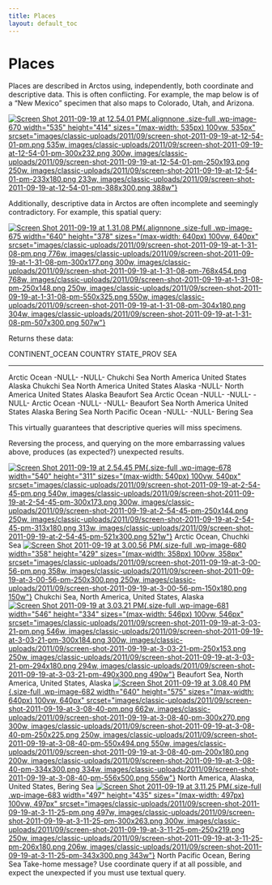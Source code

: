 ```yaml
---
title: Places
layout: default_toc
---
```


# Places

<div class="entry-content">

Places are described in Arctos using, independently, both coordinate and
descriptive data. This is often conflicting. For example, the map below
is of a “New Mexico” specimen that also maps to Colorado, Utah, and
Arizona.

[![](images/classic-uploads/2011/09/screen-shot-2011-09-19-at-12-54-01-pm.png "Screen Shot 2011-09-19 at 12.54.01 PM"){.alignnone
.size-full .wp-image-670 width="535" height="414"
sizes="(max-width: 535px) 100vw, 535px"
srcset="images/classic-uploads/2011/09/screen-shot-2011-09-19-at-12-54-01-pm.png 535w, images/classic-uploads/2011/09/screen-shot-2011-09-19-at-12-54-01-pm-300x232.png 300w, images/classic-uploads/2011/09/screen-shot-2011-09-19-at-12-54-01-pm-250x193.png 250w, images/classic-uploads/2011/09/screen-shot-2011-09-19-at-12-54-01-pm-233x180.png 233w, images/classic-uploads/2011/09/screen-shot-2011-09-19-at-12-54-01-pm-388x300.png 388w"}](images/classic-uploads/2011/09/screen-shot-2011-09-19-at-12-54-01-pm.png)

Additionally, descriptive data in Arctos are often incomplete and
seemingly contradictory. For example, this spatial query:

[![](images/classic-uploads/2011/09/screen-shot-2011-09-19-at-1-31-08-pm.png "Screen Shot 2011-09-19 at 1.31.08 PM"){.alignnone
.size-full .wp-image-675 width="640" height="378"
sizes="(max-width: 640px) 100vw, 640px"
srcset="images/classic-uploads/2011/09/screen-shot-2011-09-19-at-1-31-08-pm.png 776w, images/classic-uploads/2011/09/screen-shot-2011-09-19-at-1-31-08-pm-300x177.png 300w, images/classic-uploads/2011/09/screen-shot-2011-09-19-at-1-31-08-pm-768x454.png 768w, images/classic-uploads/2011/09/screen-shot-2011-09-19-at-1-31-08-pm-250x148.png 250w, images/classic-uploads/2011/09/screen-shot-2011-09-19-at-1-31-08-pm-550x325.png 550w, images/classic-uploads/2011/09/screen-shot-2011-09-19-at-1-31-08-pm-304x180.png 304w, images/classic-uploads/2011/09/screen-shot-2011-09-19-at-1-31-08-pm-507x300.png 507w"}](images/classic-uploads/2011/09/screen-shot-2011-09-19-at-1-31-08-pm.png)

Returns these data:

  CONTINENT_OCEAN      COUNTRY         STATE_PROV   SEA
  --------------------- --------------- ------------- --------------
  Arctic Ocean          -NULL-          -NULL-        Chukchi Sea
  North America         United States   Alaska        Chukchi Sea
  North America         United States   Alaska        -NULL-
  North America         United States   Alaska        Beaufort Sea
  Arctic Ocean          -NULL-          -NULL-        -NULL-
  Arctic Ocean          -NULL-          -NULL-        Beaufort Sea
  North America         United States   Alaska        Bering Sea
  North Pacific Ocean   -NULL-          -NULL-        Bering Sea

This virtually guarantees that descriptive queries will miss specimens.

Reversing the process, and querying on the more embarrassing values
above, produces (as expected?) unexpected results.

[![](images/classic-uploads/2011/09/screen-shot-2011-09-19-at-2-54-45-pm.png "Screen Shot 2011-09-19 at 2.54.45 PM"){.size-full
.wp-image-678 width="540" height="311"
sizes="(max-width: 540px) 100vw, 540px"
srcset="images/classic-uploads/2011/09/screen-shot-2011-09-19-at-2-54-45-pm.png 540w, images/classic-uploads/2011/09/screen-shot-2011-09-19-at-2-54-45-pm-300x173.png 300w, images/classic-uploads/2011/09/screen-shot-2011-09-19-at-2-54-45-pm-250x144.png 250w, images/classic-uploads/2011/09/screen-shot-2011-09-19-at-2-54-45-pm-313x180.png 313w, images/classic-uploads/2011/09/screen-shot-2011-09-19-at-2-54-45-pm-521x300.png 521w"}](images/classic-uploads/2011/09/screen-shot-2011-09-19-at-2-54-45-pm.png)
Arctic Ocean, Chuchki Sea
[![](images/classic-uploads/2011/09/screen-shot-2011-09-19-at-3-00-56-pm.png "Screen Shot 2011-09-19 at 3.00.56 PM"){.size-full
.wp-image-680 width="358" height="429"
sizes="(max-width: 358px) 100vw, 358px"
srcset="images/classic-uploads/2011/09/screen-shot-2011-09-19-at-3-00-56-pm.png 358w, images/classic-uploads/2011/09/screen-shot-2011-09-19-at-3-00-56-pm-250x300.png 250w, images/classic-uploads/2011/09/screen-shot-2011-09-19-at-3-00-56-pm-150x180.png 150w"}](images/classic-uploads/2011/09/screen-shot-2011-09-19-at-3-00-56-pm.png)
Chukchi Sea, North America, United States, Alaska
[![](images/classic-uploads/2011/09/screen-shot-2011-09-19-at-3-03-21-pm.png "Screen Shot 2011-09-19 at 3.03.21 PM"){.size-full
.wp-image-681 width="546" height="334"
sizes="(max-width: 546px) 100vw, 546px"
srcset="images/classic-uploads/2011/09/screen-shot-2011-09-19-at-3-03-21-pm.png 546w, images/classic-uploads/2011/09/screen-shot-2011-09-19-at-3-03-21-pm-300x184.png 300w, images/classic-uploads/2011/09/screen-shot-2011-09-19-at-3-03-21-pm-250x153.png 250w, images/classic-uploads/2011/09/screen-shot-2011-09-19-at-3-03-21-pm-294x180.png 294w, images/classic-uploads/2011/09/screen-shot-2011-09-19-at-3-03-21-pm-490x300.png 490w"}](images/classic-uploads/2011/09/screen-shot-2011-09-19-at-3-03-21-pm.png)
Beaufort Sea, North America, United States, Alaska
[![](images/classic-uploads/2011/09/screen-shot-2011-09-19-at-3-08-40-pm.png "Screen Shot 2011-09-19 at 3.08.40 PM"){.size-full
.wp-image-682 width="640" height="575"
sizes="(max-width: 640px) 100vw, 640px"
srcset="images/classic-uploads/2011/09/screen-shot-2011-09-19-at-3-08-40-pm.png 662w, images/classic-uploads/2011/09/screen-shot-2011-09-19-at-3-08-40-pm-300x270.png 300w, images/classic-uploads/2011/09/screen-shot-2011-09-19-at-3-08-40-pm-250x225.png 250w, images/classic-uploads/2011/09/screen-shot-2011-09-19-at-3-08-40-pm-550x494.png 550w, images/classic-uploads/2011/09/screen-shot-2011-09-19-at-3-08-40-pm-200x180.png 200w, images/classic-uploads/2011/09/screen-shot-2011-09-19-at-3-08-40-pm-334x300.png 334w, images/classic-uploads/2011/09/screen-shot-2011-09-19-at-3-08-40-pm-556x500.png 556w"}](images/classic-uploads/2011/09/screen-shot-2011-09-19-at-3-08-40-pm.png)
North America, Alaska, United States, Bering Sea
[![](images/classic-uploads/2011/09/screen-shot-2011-09-19-at-3-11-25-pm.png "Screen Shot 2011-09-19 at 3.11.25 PM"){.size-full
.wp-image-683 width="497" height="435"
sizes="(max-width: 497px) 100vw, 497px"
srcset="images/classic-uploads/2011/09/screen-shot-2011-09-19-at-3-11-25-pm.png 497w, images/classic-uploads/2011/09/screen-shot-2011-09-19-at-3-11-25-pm-300x263.png 300w, images/classic-uploads/2011/09/screen-shot-2011-09-19-at-3-11-25-pm-250x219.png 250w, images/classic-uploads/2011/09/screen-shot-2011-09-19-at-3-11-25-pm-206x180.png 206w, images/classic-uploads/2011/09/screen-shot-2011-09-19-at-3-11-25-pm-343x300.png 343w"}](images/classic-uploads/2011/09/screen-shot-2011-09-19-at-3-11-25-pm.png)
North Pacific Ocean, Bering Sea
Take-home message? Use coordinate query if at all possible, and expect
the unexpected if you must use textual query.

 
